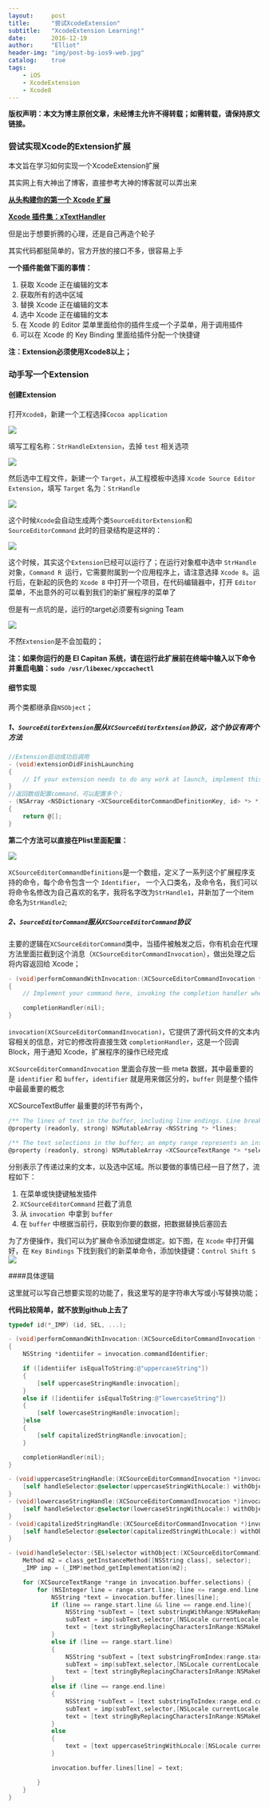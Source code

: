 ```yaml
---
layout:     post
title:      "尝试XcodeExtension"
subtitle:   "XcodeExtension Learning!"
date:       2016-12-19
author:     "Elliot"
header-img: "img/post-bg-ios9-web.jpg"
catalog:    true
tags:
    - iOS
    - XcodeExtension
    - Xcode8
---
```


**版权声明：本文为博主原创文章，未经博主允许不得转载；如需转载，请保持原文链接。**

### 尝试实现Xcode的Extension扩展

本文旨在学习如何实现一个XcodeExtension扩展

其实网上有大神出了博客，直接参考大神的博客就可以弄出来

**[从头构建你的第一个 Xcode 扩展](https://xcoder.tips/build-your-first-xcode-extension/)**

**[Xcode 插件集：xTextHandler](https://zhuanlan.zhihu.com/p/21380769)**

但是出于想要折腾的心理，还是自己再造个轮子

其实代码都挺简单的，官方开放的接口不多，很容易上手

**一个插件能做下面的事情：**

1. 获取 Xcode 正在编辑的文本
2. 获取所有的选中区域
3. 替换 Xcode 正在编辑的文本
4. 选中 Xcode 正在编辑的文本
5. 在 Xcode 的 Editor 菜单里面给你的插件生成一个子菜单，用于调用插件
6. 可以在 Xcode 的 Key Binding 里面给插件分配一个快捷键


**注：Extension必须使用Xcode8以上；**

### 动手写一个Extension

#### 创建Extension
打开`Xcode8`，新建一个工程选择`Cocoa application`

<img src="https://Elliotsomething.GitHub.io/images/post-XcodeExtension-01.png">

填写工程名称：`StrHandleExtension`，去掉 `test` 相关选项

<img src="https://Elliotsomething.GitHub.io/images/post-XcodeExtension-02.png">

然后选中工程文件，新建一个 `Target`，从工程模板中选择 `Xcode Source Editor Extension`，填写 `Target` 名为：`StrHandle`

<img src="https://Elliotsomething.GitHub.io/images/post-XcodeExtension-03.png">

这个时候`Xcode`会自动生成两个类`SourceEditorExtension`和`SourceEditorCommand`
此时的目录结构是这样的：

<img src="https://Elliotsomething.GitHub.io/images/post-XcodeExtension-04.png">

这个时候，其实这个`Extension`已经可以运行了；在运行对象框中选中 `StrHandle` 对象，`Command R `运行，它需要附属到一个应用程序上，请注意选择 `Xcode 8`。运行后，在新起的灰色的 `Xcode 8` 中打开一个项目，在代码编辑器中，打开 `Editor` 菜单，不出意外的可以看到我们的新扩展程序的菜单了


但是有一点坑的是，运行的target必须要有signing Team

<img src="https://Elliotsomething.GitHub.io/images/post-XcodeExtension-05.png">

不然`Extension`是不会加载的；

**注：如果你运行的是 EI Capitan 系统，请在运行此扩展前在终端中输入以下命令并重启电脑：`sudo /usr/libexec/xpccachectl`**

#### 细节实现

两个类都继承自`NSObject`；

##### 1、`SourceEditorExtension`服从`XCSourceEditorExtension`协议，这个协议有两个方法

```objective-c
//Extension启动成功后调用
- (void)extensionDidFinishLaunching
{
    // If your extension needs to do any work at launch, implement this optional method.
}
//返回数组配置command，可以配置多个；
- (NSArray <NSDictionary <XCSourceEditorCommandDefinitionKey, id> *> *)commandDefinitions
{
    return @[];
}
```

**第二个方法可以直接在Plist里面配置：**

<img src="https://Elliotsomething.GitHub.io/images/post-XcodeExtension-06.png">

`XCSourceEditorCommandDefinitions`是一个数组，定义了一系列这个扩展程序支持的命令，每个命令包含一个 `Identifier`， 一个入口类名，及命令名，我们可以将命令名修改为自己喜欢的名字，我将名字改为`StrHandle1`，并新加了一个item命名为`StrHandle2`;

##### 2、`SourceEditorCommand`服从`XCSourceEditorCommand`协议

主要的逻辑在`XCSourceEditorCommand`类中，当插件被触发之后，你有机会在代理方法里面拦截到这个消息（`XCSourceEditorCommandInvocation`），做出处理之后将内容返回给 Xcode；

```objective-c
- (void)performCommandWithInvocation:(XCSourceEditorCommandInvocation *)invocation completionHandler:(void (^)(NSError * _Nullable nilOrError))completionHandler
{
    // Implement your command here, invoking the completion handler when done. Pass it nil on success, and an NSError on failure.

    completionHandler(nil);
}
```

`invocation(XCSourceEditorCommandInvocation)`，它提供了源代码文件的文本内容相关的信息，对它的修改将直接生效
`completionHandler`，这是一个回调 Block，用于通知 Xcode，扩展程序的操作已经完成


`XCSourceEditorCommandInvocation` 里面会存放一些 meta 数据，其中最重要的是 `identifier` 和 `buffer`，`identifier` 就是用来做区分的，`buffer` 则是整个插件中最最重要的概念


XCSourceTextBuffer 最重要的环节有两个，

```objective-c
/** The lines of text in the buffer, including line endings. Line breaks within a single buffer are expected to be consistent. Adding a "line" that itself contains line breaks will actually modify the array as well, changing its count, such that each line added is a separate element. */
@property (readonly, strong) NSMutableArray <NSString *> *lines;

/** The text selections in the buffer; an empty range represents an insertion point. Modifying the lines of text in the buffer will automatically update the selections to match. */
@property (readonly, strong) NSMutableArray <XCSourceTextRange *> *selections;
```

分别表示了传递过来的文本，以及选中区域。所以要做的事情已经一目了然了，流程如下：

1. 在菜单或快捷键触发插件
2. `XCSourceEditorCommand` 拦截了消息
3. 从 `invocation `中拿到 `buffer`
4. 在 `buffer` 中根据当前行，获取到你要的数据，把数据替换后塞回去

为了方便操作，我们可以为扩展命令添加键盘绑定。如下图，在 `Xcode` 中打开偏好，在 `Key Bindings` 下找到我们的新菜单命令，添加快捷键：`Control Shift S`
![](/Users/neo/Desktop/tmp33591fca.png)

####具体逻辑

这里就可以写自己想要实现的功能了，我这里写的是字符串大写或小写替换功能；

**代码比较简单，就不放到github上去了**

```objective-c
typedef id(*_IMP) (id, SEL, ...);

- (void)performCommandWithInvocation:(XCSourceEditorCommandInvocation *)invocation completionHandler:(void (^)(NSError * _Nullable nilOrError))completionHandler
{
	NSString *identiifer = invocation.commandIdentifier;

	if ([identiifer isEqualToString:@"uppercaseString"])
	{
		[self uppercaseStringHandle:invocation];
	}
	else if ([identiifer isEqualToString:@"lowercaseString"])
	{
		[self lowercaseStringHandle:invocation];
	}else
	{
		[self capitalizedStringHandle:invocation];
	}

    completionHandler(nil);
}

- (void)uppercaseStringHandle:(XCSourceEditorCommandInvocation *)invocation{
	[self handleSelector:@selector(uppercaseStringWithLocale:) withObject:invocation];
}
- (void)lowercaseStringHandle:(XCSourceEditorCommandInvocation *)invocation{
	[self handleSelector:@selector(lowercaseStringWithLocale:) withObject:invocation];
}
- (void)capitalizedStringHandle:(XCSourceEditorCommandInvocation *)invocation{
	[self handleSelector:@selector(capitalizedStringWithLocale:) withObject:invocation];
}

- (void)handleSelector:(SEL)selector withObject:(XCSourceEditorCommandInvocation *)invocation{
	Method m2 = class_getInstanceMethod([NSString class], selector);
	_IMP imp = (_IMP)method_getImplementation(m2);

	for (XCSourceTextRange *range in invocation.buffer.selections) {
		for (NSInteger line = range.start.line; line <= range.end.line; line++) {
			NSString *text = invocation.buffer.lines[line];
			if (line == range.start.line && line == range.end.line){
				NSString *subText = [text substringWithRange:NSMakeRange(range.start.column, range.end.column-range.start.column)];
				subText = imp(subText,selector,[NSLocale currentLocale]);
				text = [text stringByReplacingCharactersInRange:NSMakeRange(range.start.column, range.end.column-range.start.column) withString:subText];
			}
			else if (line == range.start.line)
			{
				NSString *subText = [text substringFromIndex:range.start.column];
				subText = imp(subText,selector,[NSLocale currentLocale]);
				text = [text stringByReplacingCharactersInRange:NSMakeRange(range.start.column, text.length-range.start.column) withString:subText];
			}
			else if (line == range.end.line)
			{
				NSString *subText = [text substringToIndex:range.end.column];
				subText = imp(subText,selector,[NSLocale currentLocale]);
				text = [text stringByReplacingCharactersInRange:NSMakeRange(0, range.end.column) withString:subText];
			}
			else
			{
				text = [text uppercaseStringWithLocale:[NSLocale currentLocale]];
			}

			invocation.buffer.lines[line] = text;

		}
	}
}

```
